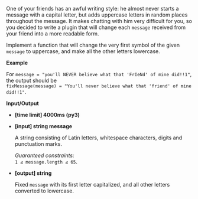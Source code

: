 <div class="markdown"><p>One of your friends has an awful writing style: he almost never starts a message with a capital letter, but adds uppercase letters in random places throughout the message. It makes chatting with him very difficult for you, so you decided to write a plugin that will change each <code>message</code> received from your friend into a more readable form.</p>
<p>Implement a function that will change the very first symbol of the given <code>message</code> to uppercase, and make all the other letters lowercase.</p>
<p><strong>Example</strong></p>
<p>For <code>message = "you'll NEVER believe what that 'FrIeNd' of mine did!!1"</code>,<br>
the output should be<br>
<code>fixMessage(message) = "You'll never believe what that 'friend' of mine did!!1"</code>.</p>
<p><strong>Input/Output</strong></p>
<ul>
<li><strong>[time limit] 4000ms (py3)</strong></li>
</ul>
<ul>
<li>
<p><strong>[input] string message</strong></p>
<p>A string consisting of Latin letters, whitespace characters, digits and punctuation marks.</p>
<p><em>Guaranteed constraints:</em><br>
<code>1 ≤ message.length ≤ 65</code>.</p>
</li>
<li>
<p><strong>[output] string</strong></p>
<p>Fixed <code>message</code> with its first letter capitalized, and all other letters converted to lowercase.</p>
</li>
</ul>
</div>